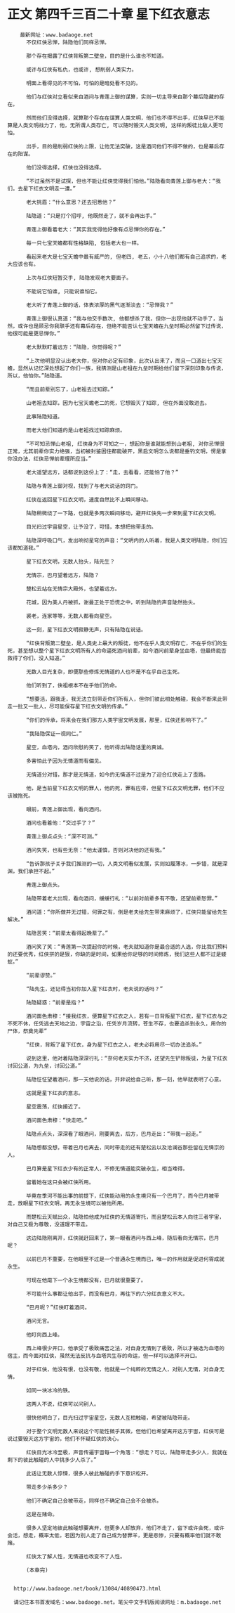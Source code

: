 # 正文 第四千三百二十章 星下红衣意志
        最新网址：www.badaoge.net
          不仅红侠忌惮，陆隐他们同样忌惮。
      
          那个存在揭露了红侠背叛第二壁垒，目的是什么谁也不知道。
      
          或许与红侠有私仇，也或许, 想削弱人类实力。
      
          明面上看得见的不可怕，可怕的是暗处看不见的。
      
          他们与红侠对立看似来自酒问与青莲上御的谋算，实则一切主导来自那个幕后隐藏的存在。
      
          然而他们没得选择，就算那个存在在谋算人类文明，他们也不得不出手，红侠早已不能算是人类文明战力了，他，无所谓人类存亡, 可以随时毁灭人类文明, 这样的叛徒比敌人更可怕。
      
          出手，目的是削弱红侠的上限，让他无法突破，这是酒问他们不得不做的，也是幕后存在的阳谋。
      
          他们没得选择，红侠也没得选择。
      
          “不过虽然不是试探，但也不能让红侠觉得我们怕他。”陆隐看向青莲上御与老大：“我们，去星下红衣文明走一遭。”
      
          老大挑眉：“什么意思？还去招惹他？”
      
          陆隐道：“只是打个招呼, 他既然走了，就不会再出手。”
      
          青莲上御看着老大：“其实我觉得他好像有点忌惮你的存在。”
      
          每一只七宝天蟾都有性格缺陷, 包括老大也一样。
      
          看起来老大是七宝天蟾中最有威严的, 但老四, 老五，小十八他们都有自己追求的，老大应该也有。
      
          上次与红侠短暂交手, 陆隐发现老大要面子。
      
          不能说它怕谁, 只能说谁怕它。
      
          老大听了青莲上御的话，体表浓厚的黑气逐渐淡去：“忌惮我？”
      
          青莲上御很认真道：“我与他交手数次, 他都想杀了我，但你一出现他就不动手了，当然，或许也是顾忌你我联手还有幕后存在，但绝不能否认七宝天蟾在九垒时期必然留下过传说，他很可能是更忌惮你。”
      
          老大默默盯着远方：“陆隐，你觉得呢？”
      
          “上次他明显没认出老大你，但对你必定有印象，此次认出来了，而且一口道出七宝天蟾，显然从记忆深处想起了你们一族，我猜测是山老祖在九垒时期给他们留下深刻印象与传说，所以，他怕你。”陆隐道。
      
          “而且前辈别忘了，山老祖去过知踪。”
      
          山老祖去知踪，因为七宝天蟾老二的死，它想毁灭了知踪, 但在外面没敢进去。
      
          此事陆隐知道。
      
          而老大他们知道的是山老祖找过知踪麻烦。
      
          “不可知忌惮山老祖, 红侠身为不可知之一，想起你是谁就能想到山老祖, 对你忌惮很正常，尤其前辈你实力绝强，当初被封鉴困住都能破开，黑启文明怎么说都是垂钓文明，愣是拿你没办法，红侠忌惮前辈理所应当。”
      
          老大遥望远方，话都说到这份上了：“走，去看看，还能怕了他？”
      
          陆隐与青莲上御对视，找到了与老大说话的窍门。
      
          红侠在返回星下红衣文明，速度自然比不上瞬间移动。
      
          陆隐稍微绕了一下路，也就是多两次瞬间移动，避开红侠先一步来到星下红衣文明。
      
          目光扫过宇宙星空，让予没了，可惜，本想把他带走的。
      
          陆隐深呼吸口气，发出响彻星穹的声音：“文明内的人听着，我是人类文明陆隐，你们应该都知道我。”
      
          星下红衣文明，无数人抬头，陆先生？
      
          无情宗，巴月望着远方，陆隐？
      
          楚松云站在无情宗大殿外，也望着远方。
      
          花城，因为美人丹被抓，谢曼正处于恐慌之中，听到陆隐的声音陡然抬头。
      
          裘老，连家等等，无数人都看向星空。
      
          这一刻，星下红衣文明寂静无声，只有陆隐在说话。
      
          “红侠背叛第二壁垒，是人类史上最大的叛徒，他不在乎人类文明存亡，不在乎你们的生死，甚至想以整个星下红衣文明所有人的命逼死酒问前辈，如今酒问前辈身坐血塔，但最终能否救得了你们，没人知道。”
      
          无数人目光复杂，即便那些修炼无情道的人也不是不在乎自己生死。
      
          他们听到了，侠祖根本不在乎他们的命。
      
          “想要活，跟我走，我无法立刻带走你们所有人，但你们彼此相处触碰，我会不断来此带走一批又一批人，尽可能保存星下红衣文明的传承。”
      
          “你们的传承，将来会在我们那方人类宇宙文明发展，那里，红侠还影响不了。”
      
          “我陆隐保证一视同仁。”
      
          星空，血塔内，酒问欣慰的笑了，他听得出陆隐话里的真诚。
      
          多害怕此子因为无情道而有偏见。
      
          无情道分对错，那才是无情道，如今的无情道不过是为了迎合红侠走上了歪路。
      
          他，是当前星下红衣文明的罪人，他的死，罪有应得，但星下红衣文明无罪，他们不应该被拖死。
      
          眼前，青莲上御出现，看向酒问。
      
          酒问也看着他：“交过手了？”
      
          青莲上御点点头：“深不可测。”
      
          酒问失笑，也有些无奈：“他太谨慎，否则对决他的还有我。”
      
          “告诉那孩子关于我们推测的一切，人类文明看似发展，实则如履薄冰，一步错，就是深渊，我们承担不起。”
      
          青莲上御点头。
      
          陆隐带着老大出现，看向酒问，缓缓行礼：“以前对前辈多有不敬，还望前辈恕罪。”
      
          酒问道：“你所做并无过错，何罪之有，倒是老夫给先生带来麻烦了，红侠只能留给先生解决。”
      
          陆隐苦笑：“前辈太看得起晚辈了。”
      
          酒问笑了笑：“青莲第一次提起你的时候，老夫就知道你是最合适的人选，你比我们预料的还要优秀，红侠拼的是狠，你缺的是时间，如果给你足够的时间修炼，我们这些人都不过是蝼蚁。”
      
          “前辈谬赞。”
      
          “陆先生，还记得当初你加入星下红衣时，老夫说的话吗？”
      
          陆隐疑惑：“前辈是指？”
      
          酒问面色肃穆：“接我红衣，便算星下红衣之人，若有一日背叛星下红衣，星下红衣与之不死不休，任凭逃去天地之边，宇宙之沿，任凭岁月流转，苍生不存，也要追杀到永久，用你的尸体，祭奠先辈”
      
          “红侠，背叛了星下红衣，身为星下红衣之人，老夫必将用尽一切办法追杀。”
      
          说到这里，他对着陆隐深深行礼：“奈何老夫实力不济，还望先生铲除叛徒，为星下红衣讨回公道，为九垒，讨回公道。”
      
          陆隐怔怔望着酒问，那一天他说的话，并非说给自己听，那一刻，他早就表明了心意。
      
          这就是星下红衣的意志。
      
          星空震荡，红侠接近了。
      
          酒问面色肃穆：“快走吧。”
      
          陆隐点点头，深深看了眼酒问，刚要离去，后方，巴月走出：“带我一起走。”
      
          陆隐想都没想，带着巴月也离去，同时带走的还有楚松云以及沧澜谷那些留在无情宗的人。
      
          巴月算是星下红衣少有的正常人，不修无情道能突破永生，相当难得。
      
          留着她在这只会被红侠所用。
      
          毕竟在季河不能出事的前提下，红侠能动用的永生境只有一个巴月了，而今巴月被带走，放眼星下红衣文明，再无永生境可以被他所用。
      
          而楚松云天赋出众，陆隐怕他成为红侠的无情道寄托，而且楚松云本人向往三者宇宙，对自己又极为尊敬，没道理不带走。
      
          这边陆隐刚离开，红侠就赶回来了，第一眼看酒问与西上峰，随后看向无情宗，巴月呢？
      
          以前巴月不重要，在他眼里不过是一个普通永生境而已，唯一的作用就是促进何霄成就永生。
      
          可现在他麾下一个永生境都没有，巴月就很重要了。
      
          不可能什么事都让他出手，而没有巴月，再往下的六分红衣意义不大。
      
          “巴月呢？”红侠盯着酒问。
      
          酒问无言。
      
          他盯向西上峰。
      
          西上峰很少开口，他承受了极致痛苦之法，对自身无情到了极致，所以才被选为血塔的宿主，而今面对红侠，虽然无法反抗与血塔共生存的命运，但一样可以选择不开口。
      
          对于红侠，他没有恨，也没有敬，他就是一个纯粹的无情之人，对别人无情，对自身无情。
      
          如同一块冰冷的铁。
      
          这两人不说，红侠可以问别人。
      
          很快他明白了，目光扫过宇宙星空，无数人互相触碰，希望被陆隐带走。
      
          对于整个文明无数人来说这个可能性微乎其微，但他们也希望离开这方宇宙，红侠可是说过要毁灭这方宇宙的，他们不怀疑红侠的决心。
      
          红侠目光冰冷至极，声音传遍宇宙每一个角落：“想走？可以，陆隐带走多少人，我就在剩下的彼此触碰的人中挑多少人杀了。”
      
          此话让无数人惊悚，很多人彼此触碰的手下意识松开。
      
          带走多少杀多少？
      
          他们不确定自己会被带走，同样也不确定自己会不会被杀。
      
          这是在赌命。
      
          很多人坚定地彼此触碰想要离开，但更多人却放弃，他们不走了，留下或许会死，或许会活，想走，概率太低，若因为别人走了自己成为替罪羊，更是悲惨，只要有概率他们就不敢赌。
      
          红侠太了解人性，无情道也改变不了人性。
      
          (本章完)
      
      
      http://www.badaoge.net/book/13084/40890473.html
      
      请记住本书首发域名：www.badaoge.net。笔尖中文手机版阅读网址：m.badaoge.net